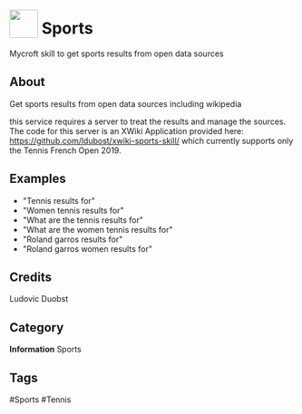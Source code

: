 # <img src="https://raw.githack.com/FortAwesome/Font-Awesome/master/svgs/solid/robot.svg" card_color="#40DBB0" width="50" height="50" style="vertical-align:bottom"/> Sports
Mycroft skill to get sports results from open data sources

## About
Get sports results from open data sources including wikipedia

this service requires a server to treat the results and manage the sources. The code for this server is an XWiki Application provided here: https://github.com/ldubost/xwiki-sports-skill/ which currently supports only the Tennis French Open 2019.

## Examples
* "Tennis results for"
* "Women tennis results for"
* "What are the tennis results for"
* "What are the women tennis results for"
* "Roland garros results for"
* "Roland garros women results for"

## Credits
Ludovic Duobst

## Category
**Information**
Sports

## Tags
#Sports
#Tennis



